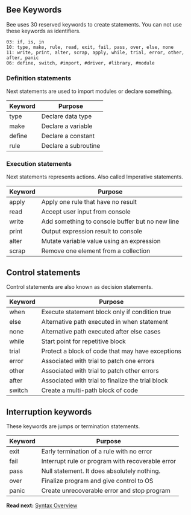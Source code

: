 ## Bee Keywords

Bee uses 30 reserved keywords to create statements. You can not use these keywords as identifiers. 

```
03: if, is, in
10: type, make, rule, read, exit, fail, pass, over, else, none 
11: write, print, alter, scrap, apply, while, trial, error, other, after, panic
06: define, switch, #import, #driver, #library, #module
```

### Definition statements

Next statements are used to import modules or declare something.

| Keyword  | Purpose
|----------|--------------------------------------------------
| type     | Declare data type
| make     | Declare a variable 
| define   | Declare a constant
| rule     | Declare a subroutine

### Execution statements

Next statements represents actions. Also called Imperative statements.

| Keyword  | Purpose
|----------|--------------------------------------------------
| apply    | Apply one rule that have no result
| read     | Accept user input from console 
| write    | Add something to console buffer but no new line 
| print    | Output expression result to console 
| alter    | Mutate variable value using an expression
| scrap    | Remove one element from a collection

## Control statements

Control statements are also known as decision statements.

| Keyword  | Purpose
|----------|----------------------------------------------------
| when     | Execute statement block only if condition true
| else     | Alternative path executed in when statement
| none     | Alternative path executed after else cases
| while    | Start point for repetitive block
| trial    | Protect a block of code that may have exceptions
| error    | Associated with trial to patch one errors
| other    | Associated with trial to patch other errors
| after    | Associated with trial to finalize the trial block
| switch   | Create a multi-path block of code

## Interruption keywords

These keywords are jumps or termination statements.

| Keyword  | Purpose
|----------|--------------------------------------------------
| exit     | Early termination of a rule with no error 
| fail     | Interrupt rule or program with recoverable error
| pass     | Null statement. It does absolutely nothing.
| over     | Finalize program and give control to OS
| panic    | Create unrecoverable error and stop program

**Read next:** [Syntax Overview](overview.md)